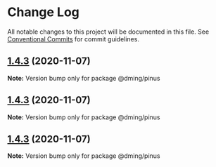 # Change Log

All notable changes to this project will be documented in this file.
See [Conventional Commits](https://conventionalcommits.org) for commit guidelines.

## [1.4.3](https://github.com/dming/pinus/compare/v1.4.3-alpha.0...v1.4.3) (2020-11-07)

**Note:** Version bump only for package @dming/pinus





## [1.4.3](https://github.com/dming/pinus/compare/v1.4.3-alpha.0...v1.4.3) (2020-11-07)

**Note:** Version bump only for package @dming/pinus





## [1.4.3](https://github.com/dming/pinus/compare/v1.4.3-alpha.0...v1.4.3) (2020-11-07)

**Note:** Version bump only for package @dming/pinus
